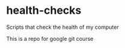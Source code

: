 # health-checks

Scripts that check the health of my computer

This is a repo for google git course
